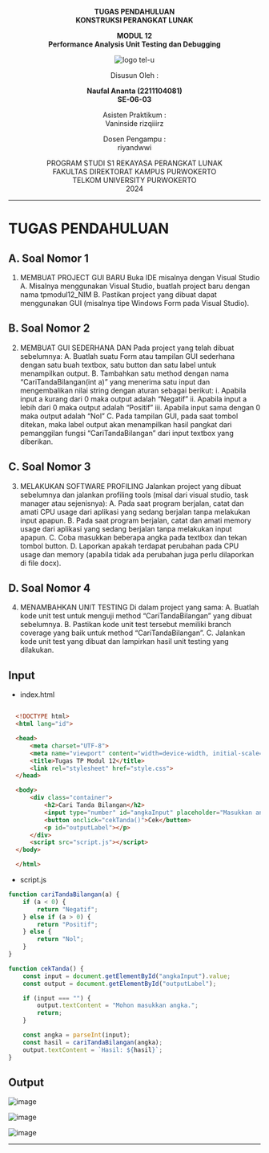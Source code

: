 <div align="center">

**TUGAS PENDAHULUAN**  
**KONSTRUKSI PERANGKAT LUNAK**

**MODUL 12**  
**Performance Analysis Unit Testing dan Debugging**

![logo tel-u](https://github.com/user-attachments/assets/3a44181d-9c92-47f6-8cf0-87755117fd99)

Disusun Oleh :

**Naufal Ananta (2211104081)**  
**SE-06-03**

Asisten Praktikum :  
Vaninside
rizqiiirz

Dosen Pengampu :  
riyandwwi

PROGRAM STUDI S1 REKAYASA PERANGKAT LUNAK  
FAKULTAS DIREKTORAT KAMPUS PURWOKERTO  
TELKOM UNIVERSITY PURWOKERTO  
2024

</div>

---

# TUGAS PENDAHULUAN

## A. Soal Nomor 1

1. MEMBUAT PROJECT GUI BARU
Buka IDE misalnya dengan Visual Studio
A. Misalnya menggunakan Visual Studio, buatlah project baru dengan nama tpmodul12_NIM
B. Pastikan project yang dibuat dapat menggunakan GUI (misalnya tipe Windows Form pada
Visual Studio).

## B. Soal Nomor 2

2. MEMBUAT GUI SEDERHANA DAN
Pada project yang telah dibuat sebelumnya:
A. Buatlah suatu Form atau tampilan GUI sederhana dengan satu buah textbox, satu button
dan satu label untuk menampilkan output.
B. Tambahkan satu method dengan nama “CariTandaBilangan(int a)” yang menerima satu
input dan mengembalikan nilai string dengan aturan sebagai berikut:
i. Apabila input a kurang dari 0 maka output adalah “Negatif”
ii. Apabila input a lebih dari 0 maka output adalah “Positif”
iii. Apabila input sama dengan 0 maka output adalah “Nol”
C. Pada tampilan GUI, pada saat tombol ditekan, maka label output akan menampilkan hasil
pangkat dari pemanggilan fungsi “CariTandaBilangan” dari input textbox yang diberikan.

## C. Soal Nomor 3

3. MELAKUKAN SOFTWARE PROFILING
Jalankan project yang dibuat sebelumnya dan jalankan profiling tools (misal dari visual studio,
task manager atau sejenisnya):
A. Pada saat program berjalan, catat dan amati CPU usage dari aplikasi yang sedang berjalan
tanpa melakukan input apapun.
B. Pada saat program berjalan, catat dan amati memory usage dari aplikasi yang sedang
berjalan tanpa melakukan input apapun.
C. Coba masukkan beberapa angka pada textbox dan tekan tombol button.
D. Laporkan apakah terdapat perubahan pada CPU usage dan memory (apabila tidak ada
perubahan juga perlu dilaporkan di file docx).

## D. Soal Nomor 4

4. MENAMBAHKAN UNIT TESTING
Di dalam project yang sama:
A. Buatlah kode unit test untuk menguji method “CariTandaBilangan” yang dibuat
sebelumnya.
B. Pastikan kode unit test tersebut memiliki branch coverage yang baik untuk method
“CariTandaBilangan”.
C. Jalankan kode unit test yang dibuat dan lampirkan hasil unit testing yang dilakukan.



## Input

- index.html

```html

  <!DOCTYPE html>
  <html lang="id">

  <head>
      <meta charset="UTF-8">
      <meta name="viewport" content="width=device-width, initial-scale=1">
      <title>Tugas TP Modul 12</title>
      <link rel="stylesheet" href="style.css">
  </head>

  <body>
      <div class="container">
          <h2>Cari Tanda Bilangan</h2>
          <input type="number" id="angkaInput" placeholder="Masukkan angka">
          <button onclick="cekTanda()">Cek</button>
          <p id="outputLabel"></p>
      </div>
      <script src="script.js"></script>
  </body>

  </html>
```

- script.js

```js
function cariTandaBilangan(a) {
    if (a < 0) {
        return "Negatif";
    } else if (a > 0) {
        return "Positif";
    } else {
        return "Nol";
    }
}

function cekTanda() {
    const input = document.getElementById("angkaInput").value;
    const output = document.getElementById("outputLabel");

    if (input === "") {
        output.textContent = "Mohon masukkan angka.";
        return;
    }

    const angka = parseInt(input);
    const hasil = cariTandaBilangan(angka);
    output.textContent = `Hasil: ${hasil}`;
}
```

## Output

![image](https://github.com/user-attachments/assets/6ea69803-e6e8-4a31-978b-e8bde120b0bc)

![image](https://github.com/user-attachments/assets/77364f9f-55c1-46ec-ad45-0166338e7703)

![image](https://github.com/user-attachments/assets/d9f4a506-65f1-4121-81db-c68d62ba0f19)




---
